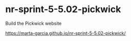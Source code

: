 # nr-sprint-5-5.02-pickwick

Build the Pickwick website

https://marta-garcia.github.io/nr-sprint-5-5.02-pickwick/
